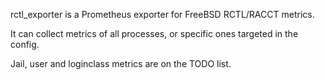 rctl_exporter is a Prometheus exporter for FreeBSD RCTL/RACCT metrics.

It can collect metrics of all processes, or specific ones targeted in the config.

Jail, user and loginclass metrics are on the TODO list.

